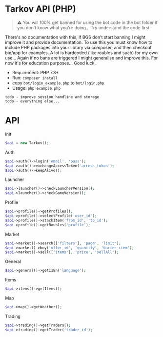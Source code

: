 # Tarkov API (PHP)

> ⚠️ You will 100% get banned for using the bot code in the bot folder if you don't know what you're doing... Try understand the code first.


There's no documentation with this, if BGS don't start banning I might improve it and provide documentation. To use this you must know how to include PHP packages into your library via composer, and then checkout bin/app for examples. A lot is hardcoded (like roubles and such) for my own use... Again if no bans are triggered I might generalise and improve this. For now it's for education purposes... Good luck.

- Requirement: PHP 7.3+
- Run: `composer install`
- copy `bot/login_example.php` to `bot/login.php`
- Usage: `php example.php` 

```
todo - improve session handline and storage
todo - everything else...
```

# API

Init
```php
$api = new Tarkov();
```

Auth
```php
$api->auth()->login('email', 'pass');
$api->auth()->exchangeAccessToken('access_token');
$api->auth()->keepAlive();
```

Launcher
```php
$api->launcher()->checkLauncherVersion();
$api->launcher()->checkGameVersion();
```

Profile
```php
$api->profile()->getProfiles();
$api->profile()->selectProfile('user_id');
$api->profile()->stackItem('from_id', 'to_id');
$api->profile()->getRoubles('profile');
```

Market
```php
$api->market()->search(['filters'], 'page', 'limit');
$api->market()->buy('offer_id', 'quantity', 'barter_item');
$api->market()->sell(['items'], 'price', 'sellAll');
```

General
```php
$api->general()->getI18n('language');
```

Items
```php
$api->items()->getItems();
```

Map
```php
$api->map()->getWeather();
```

Trading
```php
$api->trading()->getTraders();
$api->trading()->getTrader('trader_id');
```




